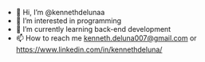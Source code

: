 - 👋 Hi, I’m @kennethdelunaa
- 👀 I’m interested in programming
- 🌱 I’m currently learning back-end development
- 📫 How to reach me kenneth.deluna007@gmail.com or https://www.linkedin.com/in/kennethdeluna/

<!---
kennethdelunaa/kennethdelunaa is a ✨ special ✨ repository because its `README.md` (this file) appears on your GitHub profile.
You can click the Preview link to take a look at your changes.
--->
